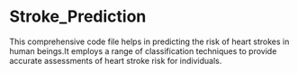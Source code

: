 # Stroke_Prediction
This comprehensive code file helps in predicting the risk of heart strokes in human beings.It employs a range of classification techniques to provide accurate assessments of heart stroke risk for individuals.
